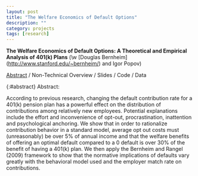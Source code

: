 ```yaml
---
layout: post
title: "The Welfare Economics of Default Options"
description: ""
category: projects
tags: [research]
---
```

**The Welfare Economics of Default Options: A Theoretical and Empirical Analysis of 401(k) Plans** (\w [Douglas Bernheim] (http://www.stanford.edu/~bernheim/) and Igor Popov)

[Abstract](#abstract) / Non-Technical Overview / Slides / Code / Data

{:#abstract} Abstract:

According to previous research, changing the default contribution rate for a 401(k) pension plan has a powerful effect on the distribution of contributions among relatively new employees. Potential explanations include the effort and inconvenience of opt-out, procrastination, inattention and psychological anchoring. We show that in order to rationalize contribution behavior in a standard model, average opt out costs must (unreasonably) be over 5% of annual income and that the welfare benefits of offering an optimal default compared to a 0 default is over 30% of the benefit of having a 401(k) plan. We then apply the Bernheim and Rangel (2009) framework to show that the normative implications of defaults vary greatly with the behavioral model used and the employer match rate on contributions.
